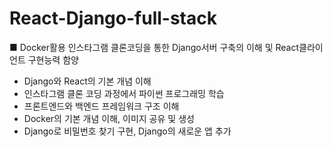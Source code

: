 # React-Django-full-stack

■ Docker활용 인스타그램 클론코딩을 통한 Django서버 구축의 이해 및 React클라이언트 구현능력 함양

 - Django와 React의 기본 개념 이해
 - 인스타그램 클론 코딩 과정에서 파이썬 프로그래밍 학습
 - 프론트엔드와 백엔드 프레임워크 구조 이해
 - Docker의 기본 개념 이해, 이미지 공유 및 생성
 - Django로 비밀번호 찾기 구현, Django의 새로운 앱 추가
